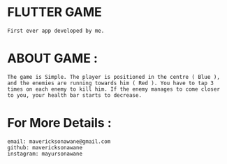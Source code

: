 # FLUTTER GAME 
    First ever app developed by me. 
        
# ABOUT GAME :
    The game is Simple. The player is positioned in the centre ( Blue ), and the enemies are running towards him ( Red ). You have to tap 3 times on each enemy to kill him. If the enemy manages to come closer to you, your health bar starts to decrease.

# For More Details :
    email: mavericksonawane@gmail.com
    github: mavericksonawane
    instagram: mayursonawane

